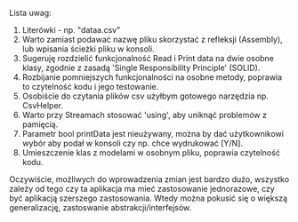 Lista uwag:

1. Literówki - np. "dataa.csv"
2. Warto zamiast podawać nazwę pliku skorzystać z refleksji (Assembly), lub wpisania ścieżki pliku w konsoli.
3. Sugeruję rozdzielić funkcjonalność Read i Print data na dwie osobne klasy, zgodnie z zasadą 'Single Responsibility Principle' (SOLID).
4. Rozbijanie pomniejszych funkcjonalności na osobne metody, poprawia to czytelność kodu i jego testowanie.
5. Osobiście do czytania plików csv użyłbym gotowego narzędzia np. CsvHelper.
6. Warto przy Streamach stosować 'using', aby uniknąć problemów z pamięcią.
7. Parametr bool printData jest nieużywany, można by dać użytkownikowi wybór aby podał w konsoli czy np. chce wydrukować [Y/N].
8. Umieszczenie klas z modelami w osobnym pliku, poprawia czytelność kodu.

Oczywiście, możliwych do wprowadzenia zmian jest bardzo dużo, wszystko zależy od tego czy ta aplikacja ma mieć zastosowanie jednorazowe, czy być aplikacją szerszego zastosowania. Wtedy można pokusić się o większą generalizację, zastoswanie abstrakcji/interfejsów.

